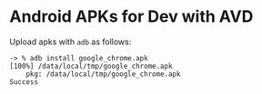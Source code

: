 # Android APKs for Dev with AVD

Upload apks with `adb` as follows:

```
-> % adb install google_chrome.apk
[100%] /data/local/tmp/google_chrome.apk
	pkg: /data/local/tmp/google_chrome.apk
Success
```
